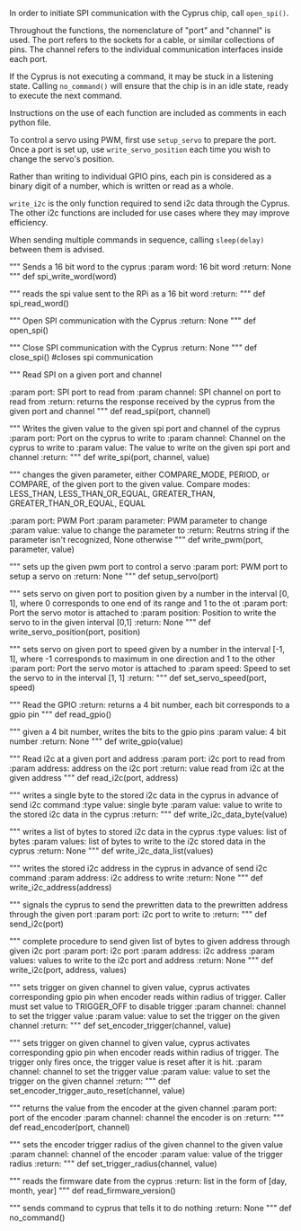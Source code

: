 In order to initiate SPI communication with the Cyprus chip, call `open_spi()`.

Throughout the functions, the nomenclature of "port" and "channel" is used. The port refers to the sockets for a cable,
or similar collections of pins. The channel refers to the individual communication interfaces inside each port.

If the Cyprus is not executing a command, it may be stuck in a listening state. Calling `no_command()` will ensure that
the chip is in an idle state, ready to execute the next command.

Instructions on the use of each function are included as comments in each python file.

To control a servo using PWM, first use `setup_servo` to prepare the port. Once a port is set up, use 
`write_servo_position` each time you wish to change the servo's position.

Rather than writing to individual GPIO pins, each pin is considered as a binary digit of a number, which is written or
read as a whole.

`write_i2c` is the only function required to send i2c data through the Cyprus. The other i2c functions are included for
use cases where they may improve efficiency.

When sending multiple commands in sequence, calling `sleep(delay)` between them is advised.

"""
Sends a 16 bit word to the cyprus
:param word: 16 bit word
:return: None
"""
def spi_write_word(word)

"""
reads the spi value sent to the RPi as a 16 bit word
:return:
"""
def spi_read_word()

"""
Open SPI communication with the Cyprus
:return: None
"""
def open_spi()

"""
Close SPI communication with the Cyprus
:return: None
"""
def close_spi() #closes spi communication

"""
Read SPI on a given port and channel

:param port: SPI port to read from
:param channel: SPI channel on port to read from
:return: returns the response received by the cyprus from the given port and channel
"""
def read_spi(port, channel)

"""
Writes the given value to the given spi port and channel of the cyprus
:param port: Port on the cyprus to write to
:param channel: Channel on the cyprus to write to
:param value: The value to write on the given spi port and channel
:return:
"""
def write_spi(port, channel, value)

"""
changes the given parameter, either COMPARE_MODE, PERIOD, or COMPARE,
of the given port to the given value. Compare modes: LESS_THAN, LESS_THAN_OR_EQUAL, GREATER_THAN, GREATER_THAN_OR_EQUAL, EQUAL

:param port: PWM Port
:param parameter: PWM parameter to change
:param value: value to change the parameter to
:return: Reutrns string if the parameter isn't recognized, None otherwise
"""
def write_pwm(port, parameter, value)

"""
sets up the given pwm port to control a servo
:param port: PWM port to setup a servo on
:return: None
"""
def setup_servo(port)
	
"""
sets servo on given port to position given by a number in the interval [0, 1], where 0 corresponds to one end of its range and 1 to the ot
:param port: Port the servo motor is attached to
:param position: Position to write the servo to in the given interval [0,1]
:return: None
"""
def write_servo_position(port, position)
	
"""
sets servo on given port to speed given by a number in the interval [-1, 1], where -1 corresponds to maximum in one direction and 1 to the other
:param port: Port the servo motor is attached to
:param speed: Speed to set the servo to in the interval [1, 1]
:return:
"""
def set_servo_speed(port, speed)

"""
Read the GPIO
:return: returns a 4 bit number, each bit corresponds to a gpio pin
"""
def read_gpio()

"""
given a 4 bit number, writes the bits to the gpio pins
:param value: 4 bit number
:return: None
"""
def write_gpio(value)

"""
Read i2c at a given port and address
:param port: i2c port to read from
:param address: address on the i2c port
:return: value read from i2c at the given address
"""
def read_i2c(port, address)

"""
writes a single byte to the stored i2c data in the cyprus in advance of send i2c command
:type value: single byte
:param value: value to write to the stored i2c data in the cyprus
:return:
"""
def write_i2c_data_byte(value)
    
"""
writes a list of bytes to stored i2c data in the cyprus
:type values: list of bytes
:param values: list of bytes to write to the i2c stored data in the cyprus
:return: None
"""
def write_i2c_data_list(values)

"""
writes the stored i2c address in the cyprus in advance of send i2c command
:param address: i2c address to write
:return: None
"""
def write_i2c_address(address)

"""
signals the cyprus to send the prewritten data to the prewritten address through the given port
:param port: i2c port to write to
:return:
"""
def send_i2c(port)
    
"""
complete procedure to send given list of bytes to given address through given i2c port
:param port: i2c port
:param address: i2c address
:param values: values to write to the i2c port and address
:return: None
"""
def write_i2c(port, address, values)
    
"""
sets trigger on given channel to given value, cyprus activates corresponding gpio pin when encoder reads
within radius of trigger. Caller must set value to TRIGGER_OFF to disable trigger
:param channel: channel to set the trigger value
:param value: value to set the trigger on the given channel
:return:
"""
def set_encoder_trigger(channel, value)

"""
sets trigger on given channel to given value, cyprus activates corresponding gpio pin when encoder reads
within radius of trigger. The trigger only fires once, the trigger value is reset after it is hit.
:param channel: channel to set the trigger value
:param value: value to set the trigger on the given channel
:return:
"""
def set_encoder_trigger_auto_reset(channel, value)

"""
returns the value from the encoder at the given channel
:param port: port of the encoder
:param channel: channel the encoder is on
:return:
"""
def read_encoder(port, channel)

"""
sets the encoder trigger radius of the given channel to the given value
:param channel: channel of the encoder
:param value: value of the trigger radius
:return:
"""
def set_trigger_radius(channel, value)

"""
reads the firmware date from the cyprus
:return: list in the form of [day, month, year]
"""
def read_firmware_version()
	
"""
sends command to cyprus that tells it to do nothing
:return: None
"""
def no_command()
